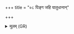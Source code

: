 +++
title = "०८ पिङ्ग जहि यातुधानान्"

+++
<details><summary>मूलम् (GR)</summary>

पिङ्ग जहि यातुधानान्  
दुर्गन्धींल् लोहितास्यान् ।  
त्वया प्रणुत्ताः क्रव्यादो  
विष्वञ्चो यन्तु निर्हताः ॥
</details>